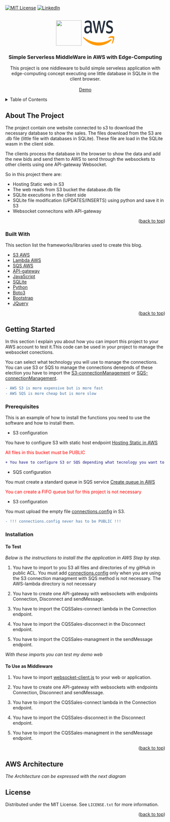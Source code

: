 [![MIT License][license-shield]][license-url]
[![LinkedIn][linkedin-shield]][linkedin-url]


<!-- PROJECT LOGO -->
<br />
<div align="center">
  <img src="https://user-images.githubusercontent.com/552629/76405509-87025300-6388-11ea-86c9-af882abb00bd.png" width="80" height="80" />
  <img src="README_IMGS/Amazon_Web_Services_Logo.png" alt="Logo" width="100" height="80">

  <h3 align="center">Simple Serverless MiddleWare in AWS with Edge-Computing </h3>

  <p align="center">
    This project is one niddleware to build simple serveless application with edge-computing concept executing one little database in SQLite in the client browser. 
    <br />
    <br />
    <a href="http://cqs-sales.s3-website.eu-central-1.amazonaws.com/">Demo</a>
  </p>
</div>

<details>
  <summary>Table of Contents</summary>
  <ol>
    <li>
      <a href="#about-the-project">About The Project</a>
      <ul>
        <li><a href="#built-with">Built With</a></li>
      </ul>
    </li>
    <li>
      <a href="#getting-started">Getting Started</a>
      <ul>
        <li><a href="#prerequisites">Prerequisites</a></li>
        <li><a href="#installation">Installation</a></li>
        <li><a href="#installation">Usage</a></li>
      </ul>
    </li>
    <li><a href="#AWS-architecture">AWS Architecture</a></li>
    <li><a href="#license">License</a></li>
  </ol>
</details>

<!-- ABOUT THE PROJECT -->
## About The Project

The project contain one website connected to s3 to download the necessary database to show the sales. The files download from the S3 are .db file (little file with databases in SQLite). These file are load in the SQLite wasm in the client side.

The clients process the database in the browser to show the data and add the new bids and send them to AWS to send through the websockets to other clients using one API-gateway Websocket.

So in this project there are:
* Hosting Static web in S3
* The web reads from S3 bucket the database.db file
* SQLite executions in the client side
* SQLite file modification (UPDATES/INSERTS) using python and save it in S3
* Websocket connecitons with API-gateway 

<p align="right">(<a href="#top">back to top</a>)</p>

<!-- BUILT STARTED -->
### Built With

This section list the frameworks/libraries used to create this blog. 

* [S3 AWS](https://aws.amazon.com/es/s3/)
* [Lambda AWS](https://aws.amazon.com/es/lambda/)
* [SQS AWS](https://aws.amazon.com/es/sqs/)
* [API-gateway](https://aws.amazon.com/es/api-gateway/)
* [JavaScript](https://www.javascript.com/)
* [SQLite](https://sql.js.org/)
* [Python](https://www.python.org/)
* [Boto3](https://aws.amazon.com/es/sdk-for-python/)
* [Bootstrap](https://getbootstrap.com)
* [JQuery](https://jquery.com)

<p align="right">(<a href="#top">back to top</a>)</p>

<!-- GETTING STARTED -->
## Getting Started

In this section I explain you about how you can import this project to your AWS account to test it.This code can be used in your project to manage the websocket conections. 

You can select what technology you will use to manage the connections. You can use S3 or SQS to manage the connections denepnds of these election you have to import the [S3-connectionManagement](https://github.com/eduardfores/CQS_Sale/tree/main/AWS-lambda/S3-connectionManagment) or [SQS-connectionManagement](https://github.com/eduardfores/CQS_Sale/tree/main/AWS-lambda/SQS-connectionManagment).

```diff
- AWS S3 is more expensive but is more fast
- AWS SQS is more cheap but is more slow
```

### Prerequisites

This is an example of how to install the functions you need to use the software and how to install them.

* S3 configuration

You have to configure S3 with static host endpoint 
[Hosting Static in AWS](https://docs.aws.amazon.com/AmazonS3/latest/userguide/WebsiteHosting.html)

<p style="color: red"> All files in this bucket must be PUBLIC </p>

```diff
+ You have to configure S3 or SQS depending what tecnology you want to use to manage the connections.
```
* SQS configuration

You must create a standard queue in SQS service
[Create queue in AWS](https://docs.aws.amazon.com/AWSSimpleQueueService/latest/SQSDeveloperGuide/sqs-configure-create-queue.html)

<p style="color: red"> You can create a FIFO queue but for this project is not necessary </p>

* S3 configuration

You must upload the empty file [connections.config](https://github.com/eduardfores/CQS_Sale/blob/main/connections.config) in S3.

```diff
- !!! connections.config never has to be PUBLIC !!!
```

### Installation

#### To Test

_Below is the instructions to install the the application in AWS Step by step._

1. You have to import to you S3 all files and directories of my gitHub in public ACL. You must add [connections.config](https://github.com/eduardfores/CQS_Sale/blob/main/connections.config) only when you are using the S3 connection managment with SQS method is not necessary. The AWS-lambda directory is not necessary

2. You have to create one API-gateway with websockets with endpoints Connection, Disconnect and sendMessage.

3. You have to import the CQSSales-connect lambda in the Connection endpoint.

4. You have to import the CQSSales-disconnect in the Disconnect endpoint.

5. You have to import the CQSSales-managment in the sendMessage endpoint.

_With these imports you can test my demo web_

#### To Use as Middleware

1. You have to import [websocket-client.js](https://github.com/eduardfores/CQS_Sale/blob/main/js/webSocket/webSocket-client.js) to your web or application.

2. You have to create one API-gateway with websockets with endpoints Connection, Disconnect and sendMessage.

3. You have to import the CQSSales-connect lambda in the Connection endpoint.

4. You have to import the CQSSales-disconnect in the Disconnect endpoint.

5. You have to import the CQSSales-managment in the sendMessage endpoint.
 
<p align="right">(<a href="#top">back to top</a>)</p>

## AWS Architecture

_The Architecture can be expressed with the next diagram_

<!-- LICENSE -->
## License

Distributed under the MIT License. See `LICENSE.txt` for more information.

<p align="right">(<a href="#top">back to top</a>)</p>


[license-shield]: https://img.shields.io/github/license/othneildrew/Best-README-Template.svg?style=for-the-badge
[license-url]: https://github.com/eduardfores/CQS_Weather/blob/main/LICENSE
[linkedin-shield]: https://img.shields.io/badge/-LinkedIn-black.svg?style=for-the-badge&logo=linkedin&colorB=555
[linkedin-url]: https://www.linkedin.com/in/eduard-for%C3%A9s-ferrer-354b61163/